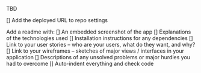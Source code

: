 TBD

[] Add the deployed URL to repo settings

Add a readme with:
[] An embedded screenshot of the app
[] Explanations of the technologies used
[] Installation instructions for any dependencies
[] Link to your user stories – who are your users, what do they want, and why?
[] Link to your wireframes – sketches of major views / interfaces in your application
[] Descriptions of any unsolved problems or major hurdles you had to overcome
[] Auto-indent everything and check code
